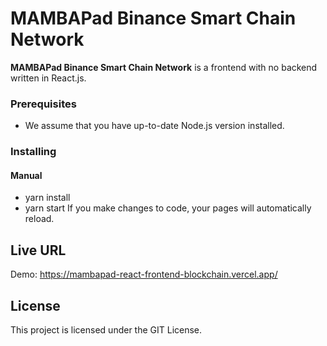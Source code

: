 # MAMBAPad Binance Smart Chain Network
**MAMBAPad Binance Smart Chain Network** is a frontend with no backend written in React.js.

### Prerequisites

 * We assume that you have up-to-date Node.js version installed.
 
### Installing
#### Manual

 * yarn install
 * yarn start
 If you make changes to code, your pages will automatically reload.
 
## Live URL
Demo: https://mambapad-react-frontend-blockchain.vercel.app/

## License

This project is licensed under the GIT License.

